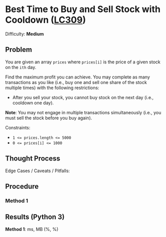 # Best Time to Buy and Sell Stock with Cooldown ([LC309](https://leetcode.com/problems/best-time-to-buy-and-sell-stock-with-cooldown/))
Difficulty: **Medium**

## Problem

You are given an array `prices` where `prices[i]` is the price of a given stock on the `ith` day.

Find the maximum profit you can achieve. You may complete as many transactions as you like (i.e., buy one and sell one share of the stock multiple times) with the following restrictions:
- After you sell your stock, you cannot buy stock on the next day (i.e., cooldown one day).

**Note**: You may not engage in multiple transactions simultaneously (i.e., you must sell the stock before you buy again).

Constraints:
- `1 <= prices.length <= 5000`
- `0 <= prices[i] <= 1000`

## Thought Process

Edge Cases / Caveats / Pitfalls:

## Procedure

### Method 1

## Results (Python 3)

**Method 1**:  ms,  MB (%, %)
